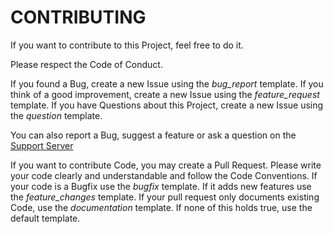 # CONTRIBUTING
If you want to contribute to this Project, feel free to do it.

Please respect the Code of Conduct.

If you found a Bug, create a new Issue using the *bug_report* template.
If you think of a good improvement, create a new Issue using the *feature_request* template.
If you have Questions about this Project, create a new Issue using the *question* template.

You can also report a Bug, suggest a feature or ask a question on the [Support Server](https://discord.io/DanBot1)

If you want to contribute Code, you may create a Pull Request.
Please write your code clearly and understandable and follow the Code Conventions.
If your code is a Bugfix use the *bugfix* template.
If it adds new features use the *feature_changes* template.
If your pull request only documents existing Code, use the *documentation* template.
If none of this holds true, use the default template.